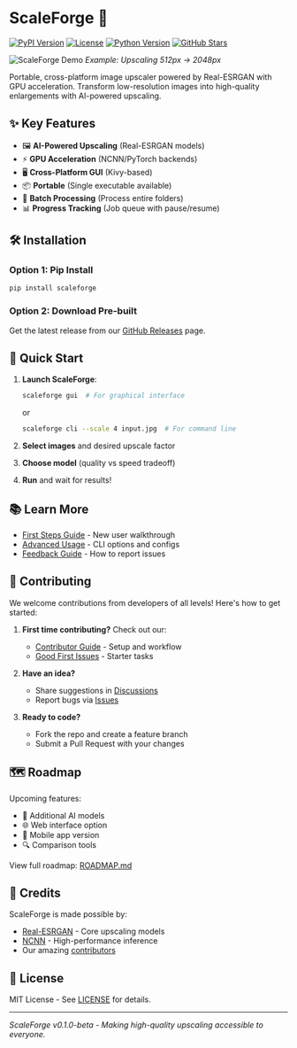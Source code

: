 
# ScaleForge 🚀

[![PyPI Version](https://img.shields.io/pypi/v/scaleforge)](https://pypi.org/project/scaleforge/)
[![License](https://img.shields.io/badge/License-MIT-blue.svg)](https://opensource.org/licenses/MIT)
[![Python Version](https://img.shields.io/badge/python-3.8+-blue.svg)](https://www.python.org/)
[![GitHub Stars](https://img.shields.io/github/stars/3-0-0/ScaleForge)](https://github.com/3-0-0/ScaleForge/stargazers)

![ScaleForge Demo](docs/demo.gif) *Example: Upscaling 512px → 2048px*

Portable, cross-platform image upscaler powered by Real-ESRGAN with GPU acceleration. Transform low-resolution images into high-quality enlargements with AI-powered upscaling.

## ✨ Key Features

- 🖼️ **AI-Powered Upscaling** (Real-ESRGAN models)
- ⚡ **GPU Acceleration** (NCNN/PyTorch backends)
- 🖥️ **Cross-Platform GUI** (Kivy-based)
- 📦 **Portable** (Single executable available)
- 🔄 **Batch Processing** (Process entire folders)
- 📊 **Progress Tracking** (Job queue with pause/resume)

## 🛠️ Installation

### Option 1: Pip Install
```bash
pip install scaleforge
```

### Option 2: Download Pre-built
Get the latest release from our [GitHub Releases](https://github.com/3-0-0/ScaleForge/releases) page.

## 🚀 Quick Start

1. **Launch ScaleForge**:
   ```bash
   scaleforge gui  # For graphical interface
   ```
   or
   ```bash
   scaleforge cli --scale 4 input.jpg  # For command line
   ```

2. **Select images** and desired upscale factor
3. **Choose model** (quality vs speed tradeoff)
4. **Run** and wait for results!

## 📚 Learn More

- [First Steps Guide](docs/first_steps.md) - New user walkthrough
- [Advanced Usage](docs/advanced.md) - CLI options and configs
- [Feedback Guide](docs/feedback.md) - How to report issues

## 🤝 Contributing

We welcome contributions from developers of all levels! Here's how to get started:

1. **First time contributing?** Check out our:
   - [Contributor Guide](CONTRIBUTING.md) - Setup and workflow
   - [Good First Issues](docs/good-first-issues.md) - Starter tasks

2. **Have an idea?**
   - Share suggestions in [Discussions](https://github.com/3-0-0/ScaleForge/discussions)
   - Report bugs via [Issues](https://github.com/3-0-0/ScaleForge/issues)

3. **Ready to code?**
   - Fork the repo and create a feature branch
   - Submit a Pull Request with your changes

## 🗺️ Roadmap

Upcoming features:
- 🎨 Additional AI models
- 🌐 Web interface option
- 📱 Mobile app version
- 🔍 Comparison tools

View full roadmap: [ROADMAP.md](ROADMAP.md)

## 🙏 Credits

ScaleForge is made possible by:
- [Real-ESRGAN](https://github.com/xinntao/Real-ESRGAN) - Core upscaling models
- [NCNN](https://github.com/Tencent/ncnn) - High-performance inference
- Our amazing [contributors](https://github.com/3-0-0/ScaleForge/graphs/contributors)

## 📜 License

MIT License - See [LICENSE](LICENSE) for details.

---

*ScaleForge v0.1.0-beta - Making high-quality upscaling accessible to everyone.*
